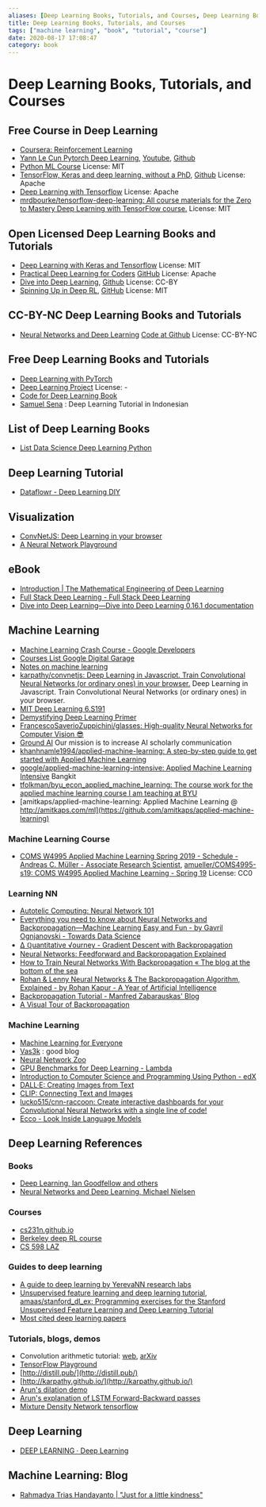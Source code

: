 ```yaml
---
aliases: [Deep Learning Books, Tutorials, and Courses, Deep Learning Books, Tutorials, and Courses]
title: Deep Learning Books, Tutorials, and Courses
tags: ["machine learning", "book", "tutorial", "course"]
date: 2020-08-17 17:08:47
category: book
---
```


# Deep Learning Books, Tutorials, and Courses

## Free Course in Deep Learning

- [Coursera: Reinforcement Learning](https://www.coursera.org/specializations/reinforcement-learning)
- [Yann Le Cun Pytorch Deep Learning](https://atcold.github.io/pytorch-Deep-Learning/), [Youtube](https://www.youtube.com/playlist?list=PLLHTzKZzVU9eaEyErdV26ikyolxOsz6mq), [Github](https://github.com/Atcold/pytorch-Deep-Learning)
- [Python ML Course](https://github.com/leriomaggio/python-ml-course) License: MIT
- [TensorFlow, Keras and deep learning, without a PhD](https://codelabs.developers.google.com/codelabs/cloud-tensorflow-mnist#0), [Github](https://github.com/GoogleCloudPlatform/tensorflow-without-a-phd) License: Apache
- [Deep Learning with Tensorflow](https://github.com/Rishit-dagli/Deep-Learning-With-TensorFlow) License: Apache
- [mrdbourke/tensorflow-deep-learning: All course materials for the Zero to Mastery Deep Learning with TensorFlow course.](https://github.com/mrdbourke/tensorflow-deep-learning) License: MIT

## Open Licensed Deep Learning Books and Tutorials

- [Deep Learning with Keras and Tensorflow](https://github.com/leriomaggio/deep-learning-keras-tensorflow) License: MIT
- [Practical Deep Learning for Coders](https://course.fast.ai/) [GitHub](https://github.com/fastai/course-v3) License: Apache
- [Dive into Deep Learning](https://d2l.ai/), [Github](https://github.com/d2l-ai/d2l-en) License: CC-BY
- [Spinning Up in Deep RL](https://spinningup.openai.com/en/latest/user/introduction.html), [GitHub](https://github.com/openai/spinningup) License: MIT

## CC-BY-NC Deep Learning Books and Tutorials

- [Neural Networks and Deep Learning](https://neuralnetworksanddeeplearning.com/) [Code at Github](https://github.com/mnielsen/neural-networks-and-deep-learning) License: CC-BY-NC

## Free Deep Learning Books and Tutorials

- [Deep Learning with PyTorch](https://www.manning.com/books/deep-learning-with-pytorch)
- [Deep Learning Project](https://spandan-madan.github.io/DeepLearningProject/) License: -
- [Code for Deep Learning Book](https://github.com/rasbt/deep-learning-book)
- [Samuel Sena](https://medium.com/@samuelsena/pengenalan-deep-learning-8fbb7d8028ac) : Deep Learning Tutorial in Indonesian

## List of Deep Learning Books

- [List Data Science Deep Learning Python](https://www.theinsaneapp.com/2020/08/free-data-science-deep-learning-python-ebooks.html)

## Deep Learning Tutorial

- [Dataflowr - Deep Learning DIY](https://dataflowr.github.io/website/)

## Visualization

- [ConvNetJS: Deep Learning in your browser](https://cs.stanford.edu/people/karpathy/convnetjs/)
- [A Neural Network Playground](http://playground.tensorflow.org/)

## eBook

- [Introduction | The Mathematical Engineering of Deep Learning](https://deeplearningmath.org/)
- [Full Stack Deep Learning - Full Stack Deep Learning](https://fall2019.fullstackdeeplearning.com/)
- [Dive into Deep Learning—Dive into Deep Learning 0.16.1 documentation](http://d2l.ai/index.html)

## Machine Learning

- [Machine Learning Crash Course  -  Google Developers](https://developers.google.com/machine-learning/crash-course)
- [Courses List Google Digital Garage](https://learndigital.withgoogle.com/digitalgarage/courses)
- [Notes on machine learning](https://peterroelants.github.io/)
- [karpathy/convnetjs: Deep Learning in Javascript. Train Convolutional Neural Networks (or ordinary ones) in your browser.](https://github.com/karpathy/convnetjs) Deep Learning in Javascript. Train Convolutional Neural Networks (or ordinary ones) in your browser.
- [MIT Deep Learning 6.S191](http://introtodeeplearning.com/)
- [Demystifying Deep Learning Primer](https://mukulrathi.co.uk/demystifying-deep-learning/maths-behind-deep-learning/)
- [FrancescoSaverioZuppichini/glasses: High-quality Neural Networks for Computer Vision 😎](https://github.com/FrancescoSaverioZuppichini/glasses)
- [Ground AI](https://www.groundai.com/) Our mission is to increase AI scholarly communication
- [khanhnamle1994/applied-machine-learning: A step-by-step guide to get started with Applied Machine Learning](https://github.com/khanhnamle1994/applied-machine-learning)
- [google/applied-machine-learning-intensive: Applied Machine Learning Intensive](https://github.com/google/applied-machine-learning-intensive) Bangkit
- [tfolkman/byu_econ_applied_machine_learning: The course work for the applied machine learning course I am teaching at BYU](https://github.com/tfolkman/byu_econ_applied_machine_learning)
- [amitkaps/applied-machine-learning: Applied Machine Learning @ http://amitkaps.com/ml](https://github.com/amitkaps/applied-machine-learning)

### Machine Learning Course

- [COMS W4995 Applied Machine Learning Spring 2019 - Schedule - Andreas C. Müller - Associate Research Scientist](https://www.cs.columbia.edu/~amueller/comsw4995s19/schedule/), [amueller/COMS4995-s19: COMS W4995 Applied Machine Learning - Spring 19](https://github.com/amueller/COMS4995-s19) License: CC0

### Learning NN

- [Autotelic Computing: Neural Network 101](http://cjauvin.blogspot.com/2013/10/neural-network-101.html)
- [Everything you need to know about Neural Networks and Backpropagation—Machine Learning Easy and Fun - by Gavril Ognjanovski - Towards Data Science](https://towardsdatascience.com/everything-you-need-to-know-about-neural-networks-and-backpropagation-machine-learning-made-easy-e5285bc2be3a)
- [Δ ℚuantitative √ourney - Gradient Descent with Backpropagation](http://outlace.com/Gradient-Descent.html)
- [Neural Networks: Feedforward and Backpropagation Explained](https://mlfromscratch.com/neural-networks-explained/#/)
- [How to Train Neural Networks With Backpropagation « The blog at the bottom of the sea](https://blog.demofox.org/2017/03/09/how-to-train-neural-networks-with-backpropagation/)
- [Rohan & Lenny Neural Networks & The Backpropagation Algorithm, Explained - by Rohan Kapur - A Year of Artificial Intelligence](https://ayearofai.com/rohan-lenny-1-neural-networks-the-backpropagation-algorithm-explained-abf4609d4f9d#.7mwcjuftn)
- [Backpropagation Tutorial - Manfred Zabarauskas' Blog](http://blog.zabarauskas.com/backpropagation-tutorial/)
- [A Visual Tour of Backpropagation](https://blog.jinay.dev/posts/backprop/)

### Machine Learning

- [Machine Learning for Everyone](https://vas3k.com/blog/machine_learning/)
- [Vas3k](https://vas3k.com/) : good blog
- [Neural Network Zoo](https://www.asimovinstitute.org/neural-network-zoo/)
- [GPU Benchmarks for Deep Learning - Lambda](https://lambdalabs.com/gpu-benchmarks)
- [Introduction to Computer Science and Programming Using Python - edX](https://www.edx.org/course/introduction-to-computer-science-and-programming-7)
- [DALL·E: Creating Images from Text](https://openai.com/blog/dall-e/)
- [CLIP: Connecting Text and Images](https://openai.com/blog/clip/)
- [lucko515/cnn-raccoon: Create interactive dashboards for your Convolutional Neural Networks with a single line of code!](https://github.com/lucko515/cnn-raccoon)
- [Ecco - Look Inside Language Models](https://www.eccox.io/)

## Deep Learning References

### Books

- [Deep Learning, Ian Goodfellow and others](http://www.deeplearningbook.org/)
- [Neural Networks and Deep Learning, Michael Nielsen](http://neuralnetworksanddeeplearning.com/)

### Courses

- [cs231n.github.io](http://cs231n.github.io/)
- [Berkeley deep RL course](http://rll.berkeley.edu/deeprlcourse/)
- [CS 598 LAZ](https://slazebni.cs.illinois.edu/spring17/)

### Guides to deep learning

- [A guide to deep learning by YerevaNN research labs](http://yerevann.com/a-guide-to-deep-learning/)
- [Unsupervised feature learning and deep learning tutorial](http://ufldl.stanford.edu/tutorial/), [amaas/stanford_dl_ex: Programming exercises for the Stanford Unsupervised Feature Learning and Deep Learning Tutorial](https://github.com/amaas/stanford_dl_ex)
- [Most cited deep learning papers](https://github.com/terryum/awesome-deep-learning-papers)

### Tutorials, blogs, demos

- Convolution arithmetic tutorial: [web](http://deeplearning.net/software/theano_versions/dev/tutorial/conv_arithmetic.html), [arXiv](https://arxiv.org/abs/1603.07285)
- [TensorFlow Playground](http://playground.tensorflow.org/)
- [http://distill.pub/](http://distill.pub/)
- [http://karpathy.github.io/](http://karpathy.github.io/)
- [Arun's dilation demo](http://jsfiddle.net/yces4vn9/43/)
- [Arun's explanation of LSTM Forward-Backward passes](http://arunmallya.github.io/writeups/nn/lstm/index.html#/)
- [Mixture Density Network tensorflow](http://blog.otoro.net/2015/11/24/mixture-density-networks-with-tensorflow/)

## Deep Learning

- [DEEP LEARNING · Deep Learning](https://atcold.github.io/NYU-DLSP21/)

## Machine Learning: Blog

- [Rahmadya Trias Handayanto | "Just for a little kindness"](https://rahmadya.com/)
